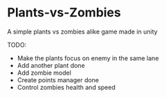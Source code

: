 # Plants-vs-Zombies
 A simple plants vs zombies alike game made in unity


TODO: 
- Make the plants focus on enemy in the same lane
- Add another plant                                                 done
- Add zombie model
- Create points manager                                             done
- Control zombies health and speed